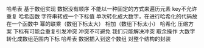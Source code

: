 哈希表 基于数组实现  数据没有顺序 不能以一种固定的方式来遍历元素  key不允许重复
哈希函数 字符串转成一个下标值  单次转化成大数字，在进行哈希化的代码放在一个函数中
幂的联乘（数组下标太大）  相加（数组下标太小）
哈希化   压缩方案  下标有可能会重复引发冲突 冲突不可避免 我们只能解决冲突
取余操作  大数字转化成数组范围内下标
哈希表 数据插入到这个数组 对整个结构的封装

